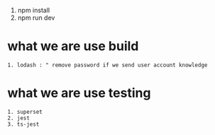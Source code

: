 1. npm install
2. npm run dev

# what we are use build

    1. lodash : " remove password if we send user account knowledge

# what we are use testing

    1. superset
    2. jest 
    3. ts-jest
